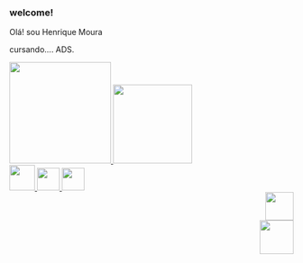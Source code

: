 ### welcome! 
<p>Olá! sou Henrique Moura</p> 
<p> cursando.... ADS.</p>
<div align="left">
<a href="https://github.com/rickfodsk">
<img height="180em" src="https://github-readme-stats.vercel.app/api?username=rickfodsk&show_icons=true&theme=outrun&include_all_commits=true&count_private=true"/>
<img height="140em" src="https://github-readme-stats.vercel.app/api/top-langs/?username=rickfodsk&layout=compact&langs_count=7&theme=outrun"/>
</div>
  
<div align="left">
   <img style="width:45px"src=https://encrypted-tbn0.gstatic.com/images?q=tbn:ANd9GcR4D-YHaNfCpYArCLz6rBu_W74dCwhReXQfIy_PI6y3NSq9r6x4FRkAFQaW90pxGyVA2fU&usqp=CAU> </img>
 <img style="width:40px"; src=https://upload.wikimedia.org/wikipedia/commons/thumb/6/61/HTML5_logo_and_wordmark.svg/1200px-HTML5_logo_and_wordmark.svg.png></img> 
 <img style="width:40px";  src=https://www.casamidia.com.br/wp-content/uploads/2016/03/css-logo.png></img>
 
  </div>
  
  <div align="right">
 
 <a href="https://www.instagram.com/harrysilva._/?hl=pt-br" target="blank" ir para instragram>
       <img style="width:50px" align="bottom" src="https://logodownload.org/wp-content/uploads/2017/04/instagram-logo-2.png" >
   </img>
        </a>
     <br>
<img style="width:60px" src=https://mir-s3-cdn-cf.behance.net/project_modules/max_1200/5eeea355389655.59822ff824b72.gif></img>
        </div>
